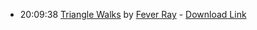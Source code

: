 *   20:09:38  [Triangle Walks](http://goo.gl/h7rPm) by [Fever Ray](http://www.last.fm/music/Fever+Ray) - [Download Link](http://goo.gl/9XGWz4)

